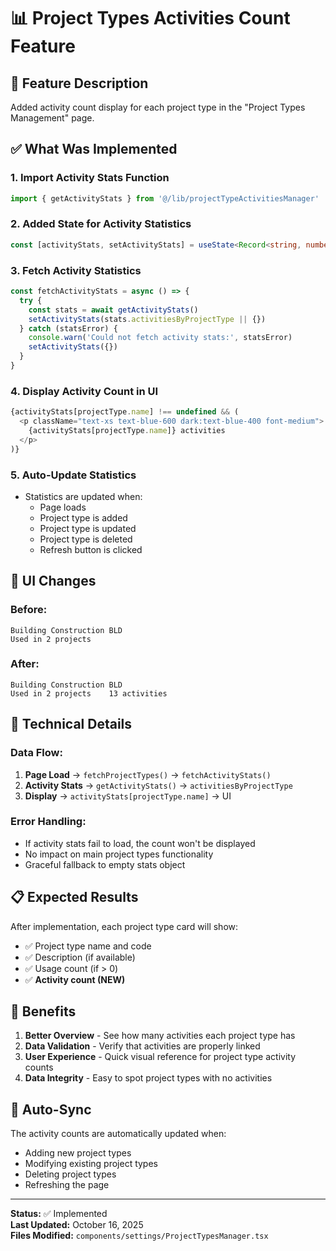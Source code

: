 # 📊 Project Types Activities Count Feature

## 🎯 Feature Description
Added activity count display for each project type in the "Project Types Management" page.

## ✅ What Was Implemented

### 1. **Import Activity Stats Function**
```typescript
import { getActivityStats } from '@/lib/projectTypeActivitiesManager'
```

### 2. **Added State for Activity Statistics**
```typescript
const [activityStats, setActivityStats] = useState<Record<string, number>>({})
```

### 3. **Fetch Activity Statistics**
```typescript
const fetchActivityStats = async () => {
  try {
    const stats = await getActivityStats()
    setActivityStats(stats.activitiesByProjectType || {})
  } catch (statsError) {
    console.warn('Could not fetch activity stats:', statsError)
    setActivityStats({})
  }
}
```

### 4. **Display Activity Count in UI**
```typescript
{activityStats[projectType.name] !== undefined && (
  <p className="text-xs text-blue-600 dark:text-blue-400 font-medium">
    {activityStats[projectType.name]} activities
  </p>
)}
```

### 5. **Auto-Update Statistics**
- Statistics are updated when:
  - Page loads
  - Project type is added
  - Project type is updated
  - Project type is deleted
  - Refresh button is clicked

## 🎨 UI Changes

### Before:
```
Building Construction BLD
Used in 2 projects
```

### After:
```
Building Construction BLD
Used in 2 projects    13 activities
```

## 🔧 Technical Details

### Data Flow:
1. **Page Load** → `fetchProjectTypes()` → `fetchActivityStats()`
2. **Activity Stats** → `getActivityStats()` → `activitiesByProjectType`
3. **Display** → `activityStats[projectType.name]` → UI

### Error Handling:
- If activity stats fail to load, the count won't be displayed
- No impact on main project types functionality
- Graceful fallback to empty stats object

## 📋 Expected Results

After implementation, each project type card will show:
- ✅ Project type name and code
- ✅ Description (if available)
- ✅ Usage count (if > 0)
- ✅ **Activity count (NEW)**

## 🚀 Benefits

1. **Better Overview** - See how many activities each project type has
2. **Data Validation** - Verify that activities are properly linked
3. **User Experience** - Quick visual reference for project type activity counts
4. **Data Integrity** - Easy to spot project types with no activities

## 🔄 Auto-Sync

The activity counts are automatically updated when:
- Adding new project types
- Modifying existing project types
- Deleting project types
- Refreshing the page

---

**Status:** ✅ Implemented  
**Last Updated:** October 16, 2025  
**Files Modified:** `components/settings/ProjectTypesManager.tsx`
